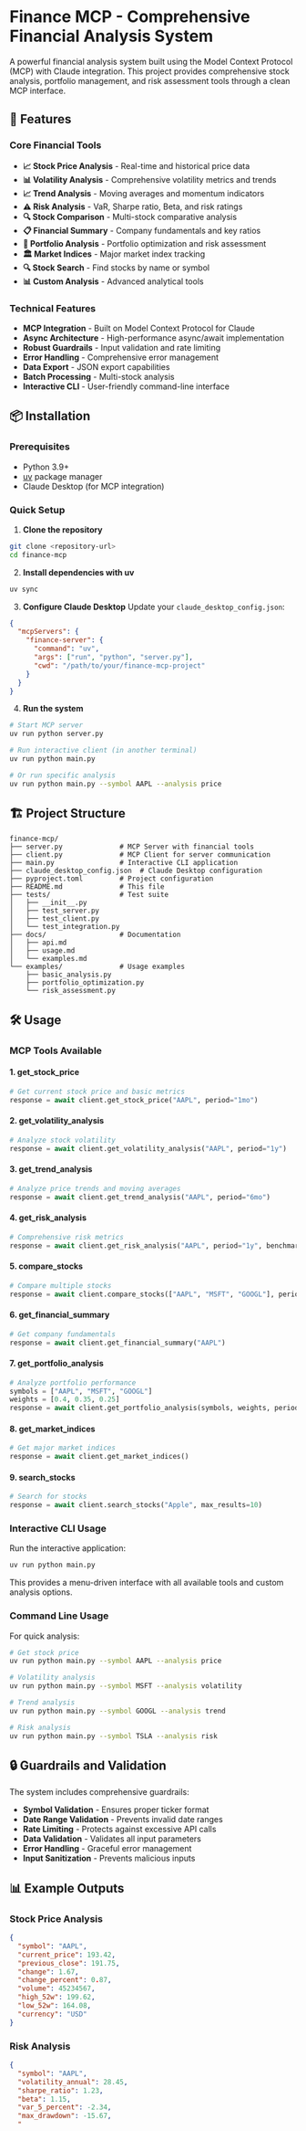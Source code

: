 # Finance MCP - Comprehensive Financial Analysis System

A powerful financial analysis system built using the Model Context Protocol (MCP) with Claude integration. This project provides comprehensive stock analysis, portfolio management, and risk assessment tools through a clean MCP interface.

## 🚀 Features

### Core Financial Tools
- **📈 Stock Price Analysis** - Real-time and historical price data
- **📊 Volatility Analysis** - Comprehensive volatility metrics and trends
- **📈 Trend Analysis** - Moving averages and momentum indicators
- **⚠️ Risk Analysis** - VaR, Sharpe ratio, Beta, and risk ratings
- **🔍 Stock Comparison** - Multi-stock comparative analysis
- **📋 Financial Summary** - Company fundamentals and key ratios
- **💼 Portfolio Analysis** - Portfolio optimization and risk assessment
- **🏛️ Market Indices** - Major market index tracking
- **🔍 Stock Search** - Find stocks by name or symbol
- **📊 Custom Analysis** - Advanced analytical tools

### Technical Features
- **MCP Integration** - Built on Model Context Protocol for Claude
- **Async Architecture** - High-performance async/await implementation
- **Robust Guardrails** - Input validation and rate limiting
- **Error Handling** - Comprehensive error management
- **Data Export** - JSON export capabilities
- **Batch Processing** - Multi-stock analysis
- **Interactive CLI** - User-friendly command-line interface

## 📦 Installation

### Prerequisites
- Python 3.9+
- [uv](https://github.com/astral-sh/uv) package manager
- Claude Desktop (for MCP integration)

### Quick Setup

1. **Clone the repository**
```bash
git clone <repository-url>
cd finance-mcp
```

2. **Install dependencies with uv**
```bash
uv sync
```

3. **Configure Claude Desktop**
Update your `claude_desktop_config.json`:
```json
{
  "mcpServers": {
    "finance-server": {
      "command": "uv",
      "args": ["run", "python", "server.py"],
      "cwd": "/path/to/your/finance-mcp-project"
    }
  }
}
```

4. **Run the system**
```bash
# Start MCP server
uv run python server.py

# Run interactive client (in another terminal)
uv run python main.py

# Or run specific analysis
uv run python main.py --symbol AAPL --analysis price
```

## 🏗️ Project Structure

```
finance-mcp/
├── server.py              # MCP Server with financial tools
├── client.py              # MCP Client for server communication
├── main.py                # Interactive CLI application
├── claude_desktop_config.json  # Claude Desktop configuration
├── pyproject.toml         # Project configuration
├── README.md              # This file
├── tests/                 # Test suite
│   ├── __init__.py
│   ├── test_server.py
│   ├── test_client.py
│   └── test_integration.py
├── docs/                  # Documentation
│   ├── api.md
│   ├── usage.md
│   └── examples.md
└── examples/              # Usage examples
    ├── basic_analysis.py
    ├── portfolio_optimization.py
    └── risk_assessment.py
```

## 🛠️ Usage

### MCP Tools Available

#### 1. get_stock_price
```python
# Get current stock price and basic metrics
response = await client.get_stock_price("AAPL", period="1mo")
```

#### 2. get_volatility_analysis
```python
# Analyze stock volatility
response = await client.get_volatility_analysis("AAPL", period="1y")
```

#### 3. get_trend_analysis
```python
# Analyze price trends and moving averages
response = await client.get_trend_analysis("AAPL", period="6mo")
```

#### 4. get_risk_analysis
```python
# Comprehensive risk metrics
response = await client.get_risk_analysis("AAPL", period="1y", benchmark="^GSPC")
```

#### 5. compare_stocks
```python
# Compare multiple stocks
response = await client.compare_stocks(["AAPL", "MSFT", "GOOGL"], period="1y")
```

#### 6. get_financial_summary
```python
# Get company fundamentals
response = await client.get_financial_summary("AAPL")
```

#### 7. get_portfolio_analysis
```python
# Analyze portfolio performance
symbols = ["AAPL", "MSFT", "GOOGL"]
weights = [0.4, 0.35, 0.25]
response = await client.get_portfolio_analysis(symbols, weights, period="1y")
```

#### 8. get_market_indices
```python
# Get major market indices
response = await client.get_market_indices()
```

#### 9. search_stocks
```python
# Search for stocks
response = await client.search_stocks("Apple", max_results=10)
```

### Interactive CLI Usage

Run the interactive application:
```bash
uv run python main.py
```

This provides a menu-driven interface with all available tools and custom analysis options.

### Command Line Usage

For quick analysis:
```bash
# Get stock price
uv run python main.py --symbol AAPL --analysis price

# Volatility analysis
uv run python main.py --symbol MSFT --analysis volatility

# Trend analysis
uv run python main.py --symbol GOOGL --analysis trend

# Risk analysis
uv run python main.py --symbol TSLA --analysis risk
```

## 🔒 Guardrails and Validation

The system includes comprehensive guardrails:

- **Symbol Validation** - Ensures proper ticker format
- **Date Range Validation** - Prevents invalid date ranges
- **Rate Limiting** - Protects against excessive API calls
- **Data Validation** - Validates all input parameters
- **Error Handling** - Graceful error management
- **Input Sanitization** - Prevents malicious inputs

## 📊 Example Outputs

### Stock Price Analysis
```json
{
  "symbol": "AAPL",
  "current_price": 193.42,
  "previous_close": 191.75,
  "change": 1.67,
  "change_percent": 0.87,
  "volume": 45234567,
  "high_52w": 199.62,
  "low_52w": 164.08,
  "currency": "USD"
}
```

### Risk Analysis
```json
{
  "symbol": "AAPL",
  "volatility_annual": 28.45,
  "sharpe_ratio": 1.23,
  "beta": 1.15,
  "var_5_percent": -2.34,
  "max_drawdown": -15.67,
  "
